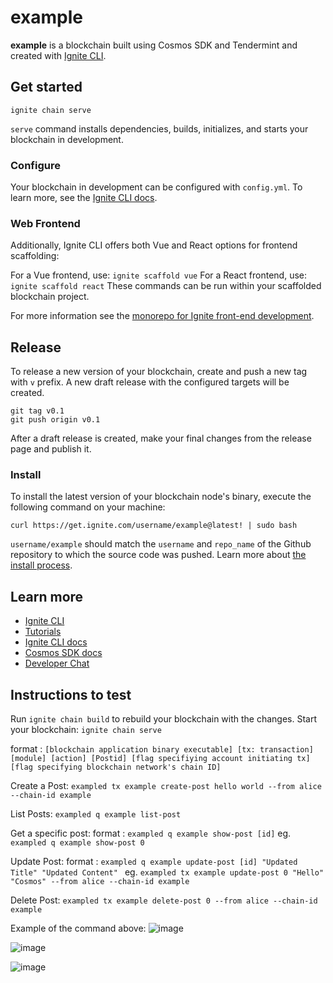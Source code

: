 # example
**example** is a blockchain built using Cosmos SDK and Tendermint and created with [Ignite CLI](https://ignite.com/cli).

## Get started

```
ignite chain serve
```

`serve` command installs dependencies, builds, initializes, and starts your blockchain in development.

### Configure

Your blockchain in development can be configured with `config.yml`. To learn more, see the [Ignite CLI docs](https://docs.ignite.com).

### Web Frontend

Additionally, Ignite CLI offers both Vue and React options for frontend scaffolding:

For a Vue frontend, use: `ignite scaffold vue`
For a React frontend, use: `ignite scaffold react`
These commands can be run within your scaffolded blockchain project. 


For more information see the [monorepo for Ignite front-end development](https://github.com/ignite/web).

## Release
To release a new version of your blockchain, create and push a new tag with `v` prefix. A new draft release with the configured targets will be created.

```
git tag v0.1
git push origin v0.1
```

After a draft release is created, make your final changes from the release page and publish it.

### Install
To install the latest version of your blockchain node's binary, execute the following command on your machine:

```
curl https://get.ignite.com/username/example@latest! | sudo bash
```
`username/example` should match the `username` and `repo_name` of the Github repository to which the source code was pushed. Learn more about [the install process](https://github.com/allinbits/starport-installer).

## Learn more

- [Ignite CLI](https://ignite.com/cli)
- [Tutorials](https://docs.ignite.com/guide)
- [Ignite CLI docs](https://docs.ignite.com)
- [Cosmos SDK docs](https://docs.cosmos.network)
- [Developer Chat](https://discord.gg/ignite)

## Instructions to test 
Run `ignite chain build` to rebuild your blockchain with the changes.
Start your blockchain: `ignite chain serve`

format : `[blockchain application binary executable] [tx: transaction] [module] [action] [Postid] [flag specifiying account initiating tx] [flag specifying blockchain network's chain ID]`

Create a Post:
`exampled tx example create-post hello world --from alice --chain-id example`

List Posts:
`exampled q example list-post`

Get a specific post:
format : `exampled q example show-post [id]`
eg. `exampled q example show-post 0`

Update Post:
format : `exampled q example update-post [id] "Updated Title" "Updated Content" `
eg. `exampled tx example update-post 0 "Hello" "Cosmos" --from alice --chain-id example`

Delete Post:
`exampled tx example delete-post 0 --from alice --chain-id example`

Example of the command above: 
![image](https://github.com/rouzhen/miniblockchain/assets/119156668/78486ad0-1b86-4b6e-9b8a-a5667df2f36f)

![image](https://github.com/rouzhen/miniblockchain/assets/119156668/b2d3d371-3c50-4e9e-b8c9-07ea1209b9dd)

![image](https://github.com/rouzhen/miniblockchain/assets/119156668/233979a3-50a6-4674-b99c-7fa73fe45408)



